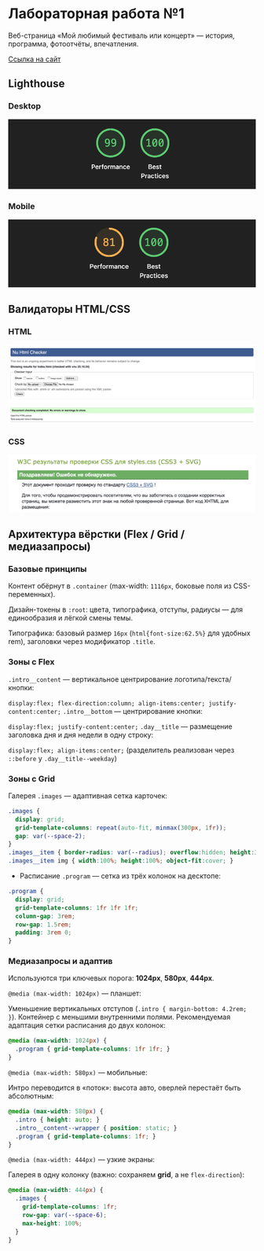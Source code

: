 # Лабораторная работа №1

Веб-страница «Мой любимый фестиваль или концерт» — история, программа, фотоотчёты, впечатления.

[Ссылка на сайт](https://exage.github.io/WT_1/)

## Lighthouse

### Desktop

![lighthouse_desktop](./img/lighthouse_desktop.png)

### Mobile

![lighthouse_mobile](./img/lighthouse_mobile.png)

## Валидаторы HTML/CSS

### HTML

![HTML](./img/html_validator.png)

### CSS

![CSS](./img/css_validator.png)

## Архитектура вёрстки (Flex / Grid / медиазапросы)

### Базовые принципы

Контент обёрнут в `.container` (max-width: `1116px`, боковые поля из CSS-переменных).

Дизайн-токены в `:root`: цвета, типографика, отступы, радиусы — для единообразия и лёгкой смены темы.

Типографика: базовый размер `16px` (`html{font-size:62.5%}` для удобных rem), заголовки через модификатор `.title`.

### Зоны с Flex

`.intro__content` — вертикальное центрирование логотипа/текста/кнопки:

`display:flex; flex-direction:column; align-items:center; justify-content:center;`
`.intro__bottom` — центрирование кнопки:

`display:flex; justify-content:center;`
`.day__title` — размещение заголовка дня и дня недели в одну строку:

`display:flex; align-items:center;` (разделитель реализован через `::before` у `.day__title--weekday`)

### Зоны с Grid

Галерея `.images` — адаптивная сетка карточек:

```css
.images {
  display: grid;
  grid-template-columns: repeat(auto-fit, minmax(300px, 1fr));
  gap: var(--space-2);
}
.images__item { border-radius: var(--radius); overflow:hidden; height:30rem; }
.images__item img { width:100%; height:100%; object-fit:cover; }
```

* Расписание `.program` — сетка из трёх колонок на десктопе:

```css
.program {
  display: grid;
  grid-template-columns: 1fr 1fr 1fr;
  column-gap: 3rem;
  row-gap: 1.5rem;
  padding: 3rem 0;
}
```

### Медиазапросы и адаптив

Используются три ключевых порога: **1024px**, **580px**, **444px**.

`@media (max-width: 1024px)` — планшет:

Уменьшение вертикальных отступов (`.intro { margin-bottom: 4.2rem; }`).
Контейнер с меньшими внутренними полями.
Рекомендуемая адаптация сетки расписания до двух колонок:

```css
@media (max-width: 1024px) {
  .program { grid-template-columns: 1fr 1fr; }
}
```

`@media (max-width: 580px)` — мобильные:

Интро переводится в «поток»: высота авто, оверлей перестаёт быть абсолютным:

```css
@media (max-width: 580px) {
  .intro { height: auto; }
  .intro__content--wrapper { position: static; }
  .program { grid-template-columns: 1fr; }
}
```

`@media (max-width: 444px)` — узкие экраны:

Галерея в одну колонку (важно: сохраняем **grid**, а не `flex-direction`):

```css
@media (max-width: 444px) {
  .images {
    grid-template-columns: 1fr;
    row-gap: var(--space-6);
    max-height: 100%;
  }
}
```

